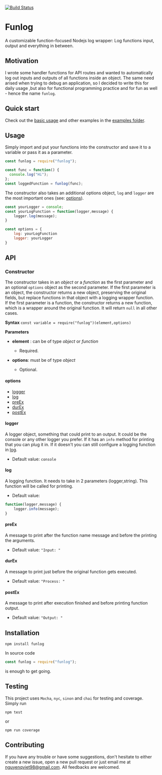 [![Build Status](https://travis-ci.org/axblueblader/funlog.svg?branch=master)](https://travis-ci.org/axblueblader/funlog)

# Funlog

A customizable function-focused Nodejs log wrapper: Log functions input, output and everything in between.

## Motivation

I wrote some handler functions for API routes and wanted to automatically log out inputs and outputs of all functions inside an object. The same need arised when trying to debug an application, so I decided to write this for daily usage ,but also for functional programming practice and for fun as well - hence the name `funlog`.

## Quick start

Check out the [basic usage][basic-usage] and other examples in the [examples folder][example].

## Usage

Simply import and put your functions into the constructor and save it to a variable or pass it as a parameter.

```js
const funlog = require("funlog");

const func = function() {
  console.log("Hi");
};
const loggedFunction = funlog(func);
```

The constructor also takes an additional options object, `log` and `logger` are the most important ones (see: [options](#options)).

```js
const yourLogger = console;
const yourLogFunction = function(logger,message) {
    logger.log(message);
}

const options = {
    log: yourLogFunction
    logger: yourLogger
}
```

## API

### Constructor

The constructor takes in an _object_ or a _function_ as the first parameter and an optional `options` object as the second parameter.
If the first parameter is an object, the constructor returns a new object, preserving the original fields, but replace functions in that object with a logging wrapper function.
If the first parameter is a function, the constructor returns a new function, which is a wrapper around the original function.
It will return `null` in all other cases.

**Syntax**
`const variable = require("funlog")(element,options)`

**Parameters**

- **element** : can be of type _object_ or _function_

  - Required.

- **options**: must be of type _object_

  - Optional.

#### options

- [logger](#logger)
- [log](#log)
- [preEx](#preEx)
- [durEx](#durEx)
- [postEx](#postEx)

#### logger

A logger object, something that could print to an output. It could be the console or any other logger you prefer. If it has an `info` method for printing that you can plug it in. If it doesn't you can still configure a logging function in [log](#log).

- Default value: `console`

#### log

A logging function. It needs to take in 2 parameters (logger,string). This function will be called for printing.

- Default value:

```js
function(logger,message) {
    logger.info(message);
}
```

#### preEx

A message to print after the function name message and before the printing the arguments.

- Default value: `"Input: "`

#### durEx

A message to print just before the original function gets executed.

- Default value: `"Process: "`

#### postEx

A message to print after execution finished and before printing function output.

- Default value: `"Output: "`

## Installation

```
npm install funlog
```

In source code

```js
const funlog = require("funlog");
```

is enough to get going.

## Testing

This project uses `Mocha`, `nyc`, `sinon` and `chai` for testing and coverage.
Simply run

```
npm test
```

or

```
npm run coverage
```

## Contributing

If you have any trouble or have some suggestions, don't hesitate to either create a new issue, open a new pull request or just email me at <nguyenqviet98@gmail.com>. All feedbacks are welcomed.

[basic-usage]: https://github.com/axblueblader/funlog/blob/master/examples/basic-usage.js
[example]: https://github.com/axblueblader/funlog/tree/master/examples
